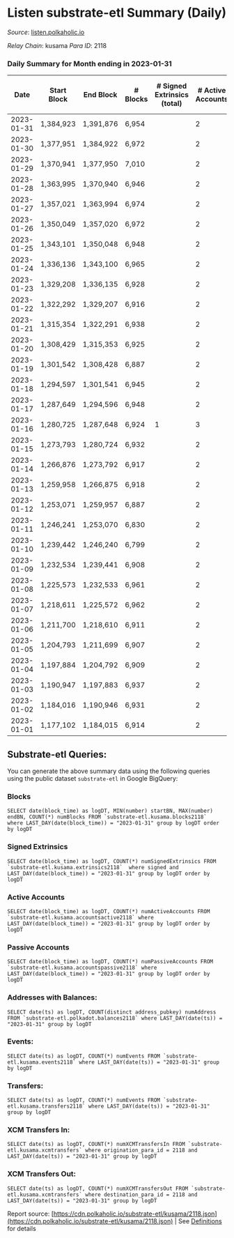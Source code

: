 # Listen substrate-etl Summary (Daily)

_Source_: [listen.polkaholic.io](https://listen.polkaholic.io)

*Relay Chain*: kusama
*Para ID*: 2118



### Daily Summary for Month ending in 2023-01-31


| Date | Start Block | End Block | # Blocks | # Signed Extrinsics (total) | # Active Accounts | # Passive | # New | # Addresses with Balances | # Events | # Transfers | # XCM Transfers In | # XCM Transfers Out | Issues | 
| ---- | ----------- | --------- | -------- | --------------------------- | ----------------- | --------- | ----- | ------------------------- | -------- | ----------- | ------------------ | ------------------- | ------ |
| 2023-01-31 | 1,384,923 | 1,391,876 | 6,954 |  | 2 |  |  | 2,053 | 13,912 |   |   |   |  |
| 2023-01-30 | 1,377,951 | 1,384,922 | 6,972 |  | 2 |  |  | 2,053 | 13,948 |   |   |   |  |
| 2023-01-29 | 1,370,941 | 1,377,950 | 7,010 |  | 2 |  |  | 2,053 | 14,024 |   |   |   |  |
| 2023-01-28 | 1,363,995 | 1,370,940 | 6,946 |  | 2 |  |  | 2,053 | 13,896 |   |   |   |  |
| 2023-01-27 | 1,357,021 | 1,363,994 | 6,974 |  | 2 |  |  | 2,053 | 13,952 |   |   |   |  |
| 2023-01-26 | 1,350,049 | 1,357,020 | 6,972 |  | 2 |  |  | 2,053 | 13,947 |   |   |   |  |
| 2023-01-25 | 1,343,101 | 1,350,048 | 6,948 |  | 2 |  |  | 2,053 | 13,900 |   |   |   |  |
| 2023-01-24 | 1,336,136 | 1,343,100 | 6,965 |  | 2 |  |  | 2,053 | 13,934 |   |   |   |  |
| 2023-01-23 | 1,329,208 | 1,336,135 | 6,928 |  | 2 |  |  | 2,053 | 13,860 |   |   |   |  |
| 2023-01-22 | 1,322,292 | 1,329,207 | 6,916 |  | 2 |  |  | 2,053 | 13,836 |   |   |   |  |
| 2023-01-21 | 1,315,354 | 1,322,291 | 6,938 |  | 2 |  |  | 2,053 | 13,880 |   |   |   |  |
| 2023-01-20 | 1,308,429 | 1,315,353 | 6,925 |  | 2 |  |  | 2,053 | 13,854 |   |   |   |  |
| 2023-01-19 | 1,301,542 | 1,308,428 | 6,887 |  | 2 |  |  | 2,053 | 13,777 |   |   |   |  |
| 2023-01-18 | 1,294,597 | 1,301,541 | 6,945 |  | 2 |  |  | 2,053 | 13,894 |   |   |   |  |
| 2023-01-17 | 1,287,649 | 1,294,596 | 6,948 |  | 2 |  |  | 2,053 | 13,900 |   |   |   |  |
| 2023-01-16 | 1,280,725 | 1,287,648 | 6,924 | 1 | 3 |  |  | 2,053 | 13,855 |   |   |   |  |
| 2023-01-15 | 1,273,793 | 1,280,724 | 6,932 |  | 2 |  |  | 2,053 | 13,868 |   |   |   |  |
| 2023-01-14 | 1,266,876 | 1,273,792 | 6,917 |  | 2 |  |  | 2,053 | 13,838 |   |   |   |  |
| 2023-01-13 | 1,259,958 | 1,266,875 | 6,918 |  | 2 |  |  | 2,053 | 13,840 |   |   |   |  |
| 2023-01-12 | 1,253,071 | 1,259,957 | 6,887 |  | 2 |  |  | 2,053 | 13,777 |   |   |   |  |
| 2023-01-11 | 1,246,241 | 1,253,070 | 6,830 |  | 2 |  |  | 2,053 | 13,664 |   |   |   |  |
| 2023-01-10 | 1,239,442 | 1,246,240 | 6,799 |  | 2 |  |  | 2,053 | 13,602 |   |   |   |  |
| 2023-01-09 | 1,232,534 | 1,239,441 | 6,908 |  | 2 |  |  | 2,053 | 13,820 |   |   |   |  |
| 2023-01-08 | 1,225,573 | 1,232,533 | 6,961 |  | 2 |  |  | 2,053 | 13,926 |   |   |   |  |
| 2023-01-07 | 1,218,611 | 1,225,572 | 6,962 |  | 2 |  |  | 2,053 | 13,927 |   |   |   |  |
| 2023-01-06 | 1,211,700 | 1,218,610 | 6,911 |  | 2 |  |  | 2,053 | 13,826 |   |   |   |  |
| 2023-01-05 | 1,204,793 | 1,211,699 | 6,907 |  | 2 |  |  | 2,053 | 13,818 |   |   |   |  |
| 2023-01-04 | 1,197,884 | 1,204,792 | 6,909 |  | 2 |  |  | 2,053 | 13,822 |   |   |   |  |
| 2023-01-03 | 1,190,947 | 1,197,883 | 6,937 |  | 2 |  |  | 2,053 | 13,878 |   |   |   |  |
| 2023-01-02 | 1,184,016 | 1,190,946 | 6,931 |  | 2 |  |  | 2,053 | 13,866 |   |   |   |  |
| 2023-01-01 | 1,177,102 | 1,184,015 | 6,914 |  | 2 |  |  | 2,053 | 13,832 |   |   |   |  |

## Substrate-etl Queries:
You can generate the above summary data using the following queries using the public dataset `substrate-etl` in Google BigQuery:


### Blocks
```
SELECT date(block_time) as logDT, MIN(number) startBN, MAX(number) endBN, COUNT(*) numBlocks FROM `substrate-etl.kusama.blocks2118`  where LAST_DAY(date(block_time)) = "2023-01-31" group by logDT order by logDT
```


### Signed Extrinsics
```
SELECT date(block_time) as logDT, COUNT(*) numSignedExtrinsics FROM `substrate-etl.kusama.extrinsics2118`  where signed and LAST_DAY(date(block_time)) = "2023-01-31" group by logDT order by logDT
```


### Active Accounts
```
SELECT date(block_time) as logDT, COUNT(*) numActiveAccounts FROM `substrate-etl.kusama.accountsactive2118` where LAST_DAY(date(block_time)) = "2023-01-31" group by logDT order by logDT
```


### Passive Accounts
```
SELECT date(block_time) as logDT, COUNT(*) numPassiveAccounts FROM `substrate-etl.kusama.accountspassive2118` where LAST_DAY(date(block_time)) = "2023-01-31" group by logDT order by logDT
```


### Addresses with Balances:
```
SELECT date(ts) as logDT, COUNT(distinct address_pubkey) numAddress FROM `substrate-etl.polkadot.balances2118` where LAST_DAY(date(ts)) = "2023-01-31" group by logDT
```


### Events:
```
SELECT date(ts) as logDT, COUNT(*) numEvents FROM `substrate-etl.kusama.events2118` where LAST_DAY(date(ts)) = "2023-01-31" group by logDT
```


### Transfers:
```
SELECT date(ts) as logDT, COUNT(*) numEvents FROM `substrate-etl.kusama.transfers2118` where LAST_DAY(date(ts)) = "2023-01-31" group by logDT
```


### XCM Transfers In:
```
SELECT date(ts) as logDT, COUNT(*) numXCMTransfersIn FROM `substrate-etl.kusama.xcmtransfers` where origination_para_id = 2118 and LAST_DAY(date(ts)) = "2023-01-31" group by logDT
```


### XCM Transfers Out:
```
SELECT date(ts) as logDT, COUNT(*) numXCMTransfersOut FROM `substrate-etl.kusama.xcmtransfers` where destination_para_id = 2118 and LAST_DAY(date(ts)) = "2023-01-31" group by logDT
```



Report source: [https://cdn.polkaholic.io/substrate-etl/kusama/2118.json](https://cdn.polkaholic.io/substrate-etl/kusama/2118.json) | See [Definitions](/DEFINITIONS.md) for details

